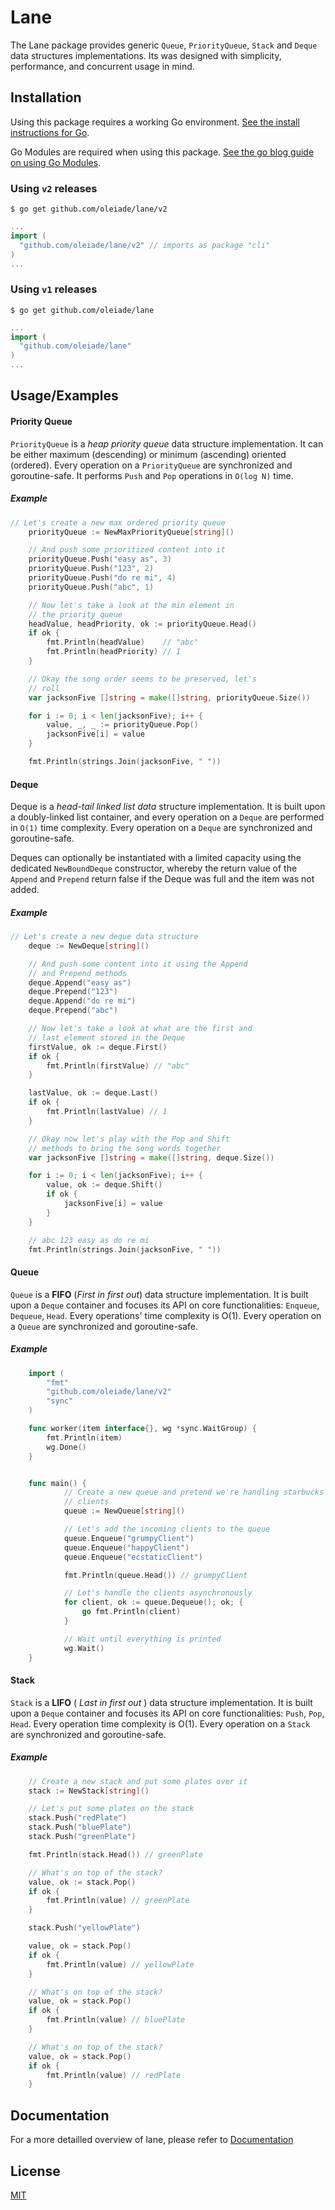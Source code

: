 
# Lane

The Lane package provides generic `Queue`, `PriorityQueue`, `Stack` and `Deque` data structures
implementations. Its was designed with simplicity, performance, and concurrent
usage in mind.
## Installation

Using this package requires a working Go environment. [See the install instructions for Go](http://golang.org/doc/install.html).

Go Modules are required when using this package. [See the go blog guide on using Go Modules](https://blog.golang.org/using-go-modules).

### Using `v2` releases

```
$ go get github.com/oleiade/lane/v2
```

```go
...
import (
  "github.com/oleiade/lane/v2" // imports as package "cli"
)
...
```

### Using `v1` releases

```
$ go get github.com/oleiade/lane
```

```go
...
import (
  "github.com/oleiade/lane"
)
...
```
## Usage/Examples

#### Priority Queue

`PriorityQueue` is a *heap priority queue* data structure implementation. It can be either maximum (descending) or minimum (ascending) oriented (ordered). Every operation on a `PriorityQueue` are synchronized and goroutine-safe. It performs `Push` and `Pop` operations in `O(log N)` time.

##### Example

```go
// Let's create a new max ordered priority queue
	priorityQueue := NewMaxPriorityQueue[string]()

	// And push some prioritized content into it
	priorityQueue.Push("easy as", 3)
	priorityQueue.Push("123", 2)
	priorityQueue.Push("do re mi", 4)
	priorityQueue.Push("abc", 1)

	// Now let's take a look at the min element in
	// the priority queue
	headValue, headPriority, ok := priorityQueue.Head()
	if ok {
		fmt.Println(headValue)    // "abc"
		fmt.Println(headPriority) // 1
	}

	// Okay the song order seems to be preserved, let's
	// roll
	var jacksonFive []string = make([]string, priorityQueue.Size())

	for i := 0; i < len(jacksonFive); i++ {
		value, _, _ := priorityQueue.Pop()
		jacksonFive[i] = value
	}

	fmt.Println(strings.Join(jacksonFive, " "))
```

#### Deque

Deque is a *head-tail linked list data* structure implementation. It is built upon a doubly-linked list container, and every operation on a `Deque` are performed in `O(1)` time complexity. Every operation on a `Deque` are synchronized and goroutine-safe.

Deques can optionally be instantiated with a limited capacity using the dedicated `NewBoundDeque` constructor, whereby the return value of the `Append` and `Prepend` return false if the Deque was full and the item was not added.

##### Example

```go
// Let's create a new deque data structure
	deque := NewDeque[string]()

	// And push some content into it using the Append
	// and Prepend methods
	deque.Append("easy as")
	deque.Prepend("123")
	deque.Append("do re mi")
	deque.Prepend("abc")

	// Now let's take a look at what are the first and
	// last element stored in the Deque
	firstValue, ok := deque.First()
	if ok {
		fmt.Println(firstValue) // "abc"
	}

	lastValue, ok := deque.Last()
	if ok {
		fmt.Println(lastValue) // 1
	}

	// Okay now let's play with the Pop and Shift
	// methods to bring the song words together
	var jacksonFive []string = make([]string, deque.Size())

	for i := 0; i < len(jacksonFive); i++ {
		value, ok := deque.Shift()
		if ok {
			jacksonFive[i] = value
		}
	}

	// abc 123 easy as do re mi
	fmt.Println(strings.Join(jacksonFive, " "))
```

#### Queue

`Queue` is a **FIFO** (*First in first out*) data structure implementation. It is built upon a `Deque` container and focuses its API on core functionalities: `Enqueue`, `Dequeue`, `Head`. Every operations' time complexity is O(1). Every operation on a `Queue` are synchronized and goroutine-safe.

##### Example

```go
    import (
        "fmt"
        "github.com/oleiade/lane/v2"
        "sync"
    )

    func worker(item interface{}, wg *sync.WaitGroup) {
        fmt.Println(item)
        wg.Done()
    }


    func main() {
			// Create a new queue and pretend we're handling starbucks
			// clients
			queue := NewQueue[string]()

			// Let's add the incoming clients to the queue
			queue.Enqueue("grumpyClient")
			queue.Enqueue("happyClient")
			queue.Enqueue("ecstaticClient")

			fmt.Println(queue.Head()) // grumpyClient

			// Let's handle the clients asynchronously
			for client, ok := queue.Dequeue(); ok; {
				go fmt.Println(client)
			}

			// Wait until everything is printed
			wg.Wait()
    }
```

#### Stack

`Stack` is a **LIFO** ( *Last in first out* ) data structure implementation. It is built upon a `Deque` container and focuses its API on core functionalities: `Push`, `Pop`, `Head`. Every operation time complexity is O(1). Every operation on a `Stack` are synchronized and goroutine-safe.

##### Example

```go
	// Create a new stack and put some plates over it
	stack := NewStack[string]()

	// Let's put some plates on the stack
	stack.Push("redPlate")
	stack.Push("bluePlate")
	stack.Push("greenPlate")

	fmt.Println(stack.Head()) // greenPlate

	// What's on top of the stack?
	value, ok := stack.Pop()
	if ok {
		fmt.Println(value) // greenPlate
	}

	stack.Push("yellowPlate")

	value, ok = stack.Pop()
	if ok {
		fmt.Println(value) // yellowPlate
	}

	// What's on top of the stack?
	value, ok = stack.Pop()
	if ok {
		fmt.Println(value) // bluePlate
	}

	// What's on top of the stack?
	value, ok = stack.Pop()
	if ok {
		fmt.Println(value) // redPlate
	}
```
## Documentation

For a more detailled overview of lane, please refer to [Documentation](http://godoc.org/github.com/oleiade/lane)
## License

[MIT](https://choosealicense.com/licenses/mit/)

